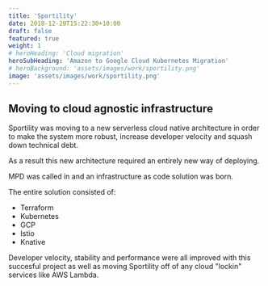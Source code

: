 ```yaml
---
title: 'Sportility'
date: 2018-12-20T15:22:30+10:00
draft: false
featured: true
weight: 1
# heroHeading: 'Cloud migration'
heroSubHeading: 'Amazon to Google Cloud Kubernetes Migration'
# heroBackground: 'assets/images/work/sportility.png'
image: 'assets/images/work/sportility.png'
---
```


## Moving to cloud agnostic infrastructure

Sportility was moving to a new serverless cloud native architecture in order to make the system more robust, increase developer velocity and squash down technical debt.

As a result this new architecture required an entirely new way of deploying.

MPD was called in and an infrastructure as code solution was born.

The entire solution consisted of:

* Terraform
* Kubernetes
* GCP
* Istio
* Knative

Developer velocity, stability and performance were all improved with this succesful project as well as moving Sportility off of any cloud "lockin" services like AWS Lambda.
